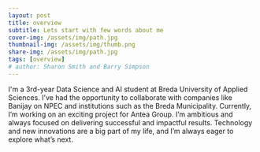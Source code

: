 ```yaml
---
layout: post
title: overview
subtitle: Lets start with few words about me
cover-img: /assets/img/path.jpg
thumbnail-img: /assets/img/thumb.png
share-img: /assets/img/path.jpg
tags: [overview]
# author: Sharon Smith and Barry Simpson
---
```


I'm a 3rd-year Data Science and AI student at Breda University of Applied Sciences. I’ve had the opportunity to collaborate with companies like Banijay on NPEC and institutions such as the Breda Municipality. Currently, I’m working on an exciting project for Antea Group. I’m ambitious and always focused on delivering successful and impactful results. Technology and new innovations are a big part of my life, and I’m always eager to explore what’s next.